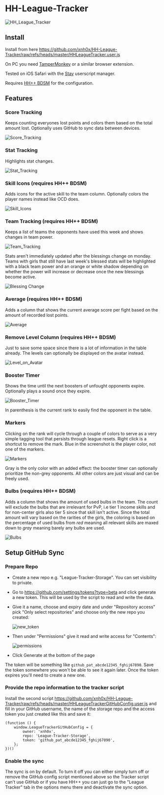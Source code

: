 # HH-League-Tracker

![HH_League_Tracker](https://github.com/user-attachments/assets/84114d70-9528-4036-a0d0-057d3a7ea4de)

## Install

Install from here https://github.com/xnh0x/HH-League-Tracker/raw/refs/heads/master/HHLeagueTracker.user.js

On PC you need [TamperMonkey](https://www.tampermonkey.net) or a similar browser extension.

Tested on iOS Safari with the [Stay](https://apps.apple.com/us/app/stay-for-safari/id1591620171) userscript manager.

Requires [HH++ BDSM](https://github.com/zoop0kemon/hh-plus-plus) for the configuration.

## Features

### Score Tracking
Keeps counting everyones lost points and colors them based on the total amount lost. Optionally uses GitHub to sync data between devices.

![Score_Tracking](https://github.com/user-attachments/assets/a2464dda-f733-4e17-a19a-8b53db8c8639)

### Stat Tracking
Highlights stat changes.

![Stat_Tracking](https://github.com/user-attachments/assets/13ed9fb5-16c1-4bd9-b2ca-27ca82640a6f)

### Skill Icons (requires HH++ BDSM)
Adds icons for the active skill to the team column. Optionally colors the player names instead like OCD does.

![Skill_Icons](https://github.com/user-attachments/assets/e1b10349-4d2f-4b60-81c6-23e21e0afb70)

### Team Tracking (requires HH++ BDSM)
Keeps a list of teams the opponents have used this week and shows changes in team power.

![Team_Tracking](https://github.com/user-attachments/assets/3ea2e605-e69a-4916-82bd-894227f3ec7a)

Stats aren't immediately updated after the blessings change on monday. Teams with girls that still have last week's blessed stats will be highlighted with a black team power and an orange or white shadow depending on whether the power will increase or decrease once the new blessings become active.

![Blessing Change](https://github.com/user-attachments/assets/9fd0a1fb-ba2a-4910-8895-5f5fa57aa858)

### Average (requires HH++ BDSM)
Adds a column that shows the current average score per fight based on the amount of recorded lost points. 

![Average](https://github.com/user-attachments/assets/6135161b-3bc3-4e7f-9d5a-ce3e27bcb549)

### Remove Level Column (requires HH++ BDSM)
Just to save some space since there is a lot of information in the table already. The levels can optionally be displayed on the avatar instead.

![Level_on_Avatar](https://github.com/user-attachments/assets/027d6537-a0fa-4bb1-8166-97ee500a2a81)

### Booster Timer
Shows the time until the next boosters of unfought opponents expire. Optionally plays a sound once they expire.

![Booster_Timer](https://github.com/user-attachments/assets/82244de7-9273-4919-b012-c15a5ff58b47)

In parenthesis is the current rank to easily find the opponent in the table.

### Markers
Clicking on the rank will cycle through a couple of colors to serve as a very simple tagging tool that persists through league resets. Right click is a shortcut to remove the mark. Blue in the screenshot is the player color, not one of the markers.

![Markers](https://github.com/user-attachments/assets/f27112d5-b867-4228-8aa1-0127498e0f66)

Gray is the only color with an added effect: the booster timer can optionally prioritize the non-grey opponents. All other colors are just visual and can be freely used.

### Bulbs (requires HH++ BDSM)
Adds a column that shows the amount of used bulbs in the team. The count will exclude the bulbs that are irrelevant for PvP, i.e tier 1 income skills and for non-center girls also tier 5 since that skill isn't active. Since the total amount will vary based on the rarities of the girls, the coloring is based on the percentage of used bulbs from *red* meaning all relevant skills are maxed down to *gray* meaning barely any bulbs are used.

![Bulbs](https://github.com/user-attachments/assets/4c02b0c9-ba9e-4d2c-a7ce-4d8daf5b85c4)

## Setup GitHub Sync

### Prepare Repo

- Create a new repo e.g. "League-Tracker-Storage". You can set visibility to private.
- Go to https://github.com/settings/tokens?type=beta and click generate a new token. This will be used by the script to read and write the data.
- Give it a name, choose and expiry date and under "Repository access" pick "Only select repositories" and choose only the new repo you created:

  ![new_token](https://github.com/user-attachments/assets/68e64c58-48fb-40ca-8235-374c70455917)

- Then under "Permissions" give it read and write access for "Contents":

  ![permissions](https://github.com/user-attachments/assets/5db16272-415e-450e-a20a-9216d216e1bd)

- Click Generate at the bottom of the page

The token will be something like `github_pat_abcde12345_fghij67890`. Save the token somewhere you won't be able to see it again later. Once the token expires you'll need to create a new one.

### Provide the repo information to the tracker script

Install the second script https://github.com/xnh0x/HH-League-Tracker/raw/refs/heads/master/HHLeagueTrackerGitHubConfig.user.js and fill in your GitHub username, the name of the storage repo and the access token you just created like this and save it:
```
(function () {
    window.LeagueTrackerGitHubConfig = {
        owner: 'xnh0x',
        repo: 'League-Tracker-Storage',
        token: 'github_pat_abcde12345_fghij67890',
    };
})()
```

### Enable the sync

The sync is on by default. To turn it off you can either simply turn off or remove the GitHub config script mentioned above so the Tracker script can't use GitHub or if you have HH++ you can just go to the "League Tracker" tab in the options menu there and deactivate the sync option.
